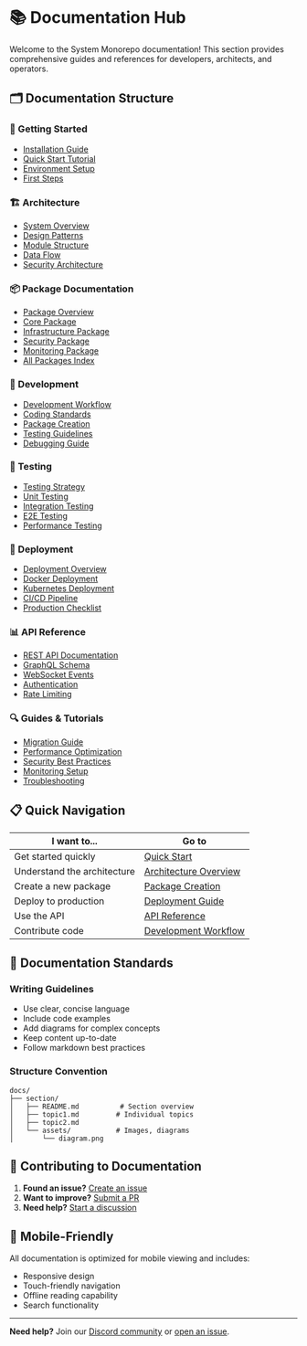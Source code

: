 # 📚 Documentation Hub

Welcome to the System Monorepo documentation! This section provides comprehensive guides and references for developers, architects, and operators.

## 🗂️ Documentation Structure

### 📖 Getting Started
- [Installation Guide](./getting-started/installation.md)
- [Quick Start Tutorial](./getting-started/quick-start.md)
- [Environment Setup](./getting-started/environment.md)
- [First Steps](./getting-started/first-steps.md)

### 🏗️ Architecture
- [System Overview](./architecture/overview.md)
- [Design Patterns](./architecture/patterns.md)
- [Module Structure](./architecture/modules.md)
- [Data Flow](./architecture/data-flow.md)
- [Security Architecture](./architecture/security.md)

### 📦 Package Documentation
- [Package Overview](./packages/README.md)
- [Core Package](./packages/core.md)
- [Infrastructure Package](./packages/infrastructure.md)
- [Security Package](./packages/security.md)
- [Monitoring Package](./packages/monitoring.md)
- [All Packages Index](./packages/index.md)

### 🔧 Development
- [Development Workflow](./development/workflow.md)
- [Coding Standards](./development/standards.md)
- [Package Creation](./development/package-creation.md)
- [Testing Guidelines](./development/testing.md)
- [Debugging Guide](./development/debugging.md)

### 🧪 Testing
- [Testing Strategy](./testing/strategy.md)
- [Unit Testing](./testing/unit-tests.md)
- [Integration Testing](./testing/integration-tests.md)
- [E2E Testing](./testing/e2e-tests.md)
- [Performance Testing](./testing/performance.md)

### 🚢 Deployment
- [Deployment Overview](./deployment/overview.md)
- [Docker Deployment](./deployment/docker.md)
- [Kubernetes Deployment](./deployment/kubernetes.md)
- [CI/CD Pipeline](./deployment/cicd.md)
- [Production Checklist](./deployment/production.md)

### 📊 API Reference
- [REST API Documentation](./api/rest.md)
- [GraphQL Schema](./api/graphql.md)
- [WebSocket Events](./api/websockets.md)
- [Authentication](./api/authentication.md)
- [Rate Limiting](./api/rate-limiting.md)

### 🔍 Guides & Tutorials
- [Migration Guide](./guides/migration.md)
- [Performance Optimization](./guides/performance.md)
- [Security Best Practices](./guides/security.md)
- [Monitoring Setup](./guides/monitoring.md)
- [Troubleshooting](./guides/troubleshooting.md)

## 📋 Quick Navigation

| I want to... | Go to |
|---------------|-------|
| Get started quickly | [Quick Start](./getting-started/quick-start.md) |
| Understand the architecture | [Architecture Overview](./architecture/overview.md) |
| Create a new package | [Package Creation](./development/package-creation.md) |
| Deploy to production | [Deployment Guide](./deployment/overview.md) |
| Use the API | [API Reference](./api/rest.md) |
| Contribute code | [Development Workflow](./development/workflow.md) |

## 🎯 Documentation Standards

### Writing Guidelines
- Use clear, concise language
- Include code examples
- Add diagrams for complex concepts
- Keep content up-to-date
- Follow markdown best practices

### Structure Convention
```
docs/
├── section/
│   ├── README.md          # Section overview
│   ├── topic1.md         # Individual topics
│   ├── topic2.md
│   └── assets/           # Images, diagrams
│       └── diagram.png
```

## 🤝 Contributing to Documentation

1. **Found an issue?** [Create an issue](https://github.com/KatarSaad/system-monorepo/issues)
2. **Want to improve?** [Submit a PR](https://github.com/KatarSaad/system-monorepo/pulls)
3. **Need help?** [Start a discussion](https://github.com/KatarSaad/system-monorepo/discussions)

## 📱 Mobile-Friendly

All documentation is optimized for mobile viewing and includes:
- Responsive design
- Touch-friendly navigation
- Offline reading capability
- Search functionality

---

**Need help?** Join our [Discord community](https://discord.gg/system) or [open an issue](https://github.com/KatarSaad/system-monorepo/issues).